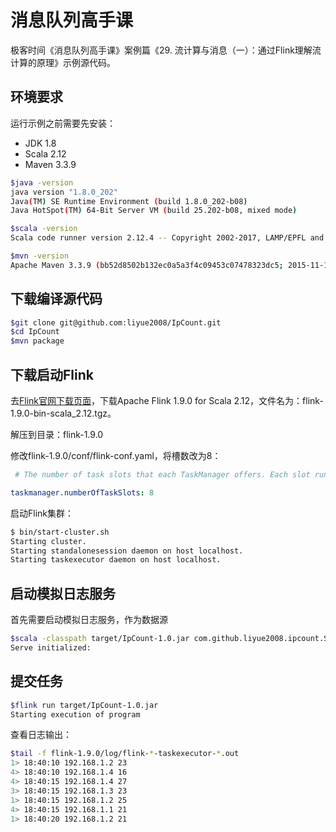 # 消息队列高手课

极客时间《消息队列高手课》案例篇《29. 流计算与消息（一）：通过Flink理解流计算的原理》示例源代码。

## 环境要求

运行示例之前需要先安装：

* JDK 1.8
* Scala 2.12
* Maven 3.3.9

```bash
$java -version
java version "1.8.0_202"
Java(TM) SE Runtime Environment (build 1.8.0_202-b08)
Java HotSpot(TM) 64-Bit Server VM (build 25.202-b08, mixed mode)

$scala -version
Scala code runner version 2.12.4 -- Copyright 2002-2017, LAMP/EPFL and Lightbend, Inc.

$mvn -version
Apache Maven 3.3.9 (bb52d8502b132ec0a5a3f4c09453c07478323dc5; 2015-11-11T00:41:47+08:00)
```

## 下载编译源代码

```bash
$git clone git@github.com:liyue2008/IpCount.git
$cd IpCount
$mvn package
```

## 下载启动Flink

去[Flink官网下载页面](https://flink.apache.org/downloads.html)，下载Apache Flink 1.9.0 for Scala 2.12，文件名为：flink-1.9.0-bin-scala_2.12.tgz。

解压到目录：flink-1.9.0

修改flink-1.9.0/conf/flink-conf.yaml，将槽数改为8：

```yaml
 # The number of task slots that each TaskManager offers. Each slot runs one parallel pipeline.

taskmanager.numberOfTaskSlots: 8
```

启动Flink集群：

```bash
$ bin/start-cluster.sh
Starting cluster.
Starting standalonesession daemon on host localhost.
Starting taskexecutor daemon on host localhost.
```

## 启动模拟日志服务

首先需要启动模拟日志服务，作为数据源

```bash
$scala -classpath target/IpCount-1.0.jar com.github.liyue2008.ipcount.SourceSocketServer
Serve initialized:
```

## 提交任务

```bash
$flink run target/IpCount-1.0.jar
Starting execution of program
```

查看日志输出：

```bash
$tail -f flink-1.9.0/log/flink-*-taskexecutor-*.out
1> 18:40:10 192.168.1.2 23
4> 18:40:10 192.168.1.4 16
4> 18:40:15 192.168.1.4 27
3> 18:40:15 192.168.1.3 23
1> 18:40:15 192.168.1.2 25
4> 18:40:15 192.168.1.1 21
1> 18:40:20 192.168.1.2 21
```